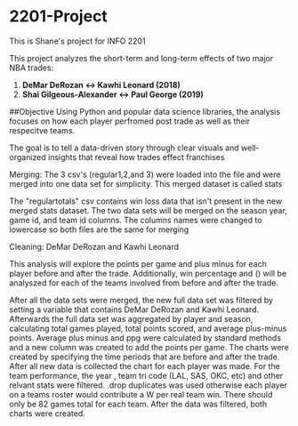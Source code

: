 # 2201-Project
This is Shane's project for INFO 2201

This project analyzes the short-term and long-term effects of two major NBA trades:
1. **DeMar DeRozan ↔ Kawhi Leonard (2018)**
2. **Shai Gilgeous-Alexander ↔ Paul George (2019)**

##Objective
Using Python and popular data science libraries, the analysis focuses on how each player perfromed post trade as well as their respecitve teams.

The goal is to tell a data-driven story through clear visuals and well-organized insights that reveal how trades effect franchises

Merging:
The 3 csv's (regular1,2,and 3) were loaded into the file and were merged into one data set for simplicity. This merged dataset is called stats

The "regulartotals" csv contains win loss data that isn't present in the new merged stats dataset. The two data sets will be merged on the season year, game id, and team id columns. The columns names were changed to lowercase so both files are the same for merging

Cleaning:
DeMar DeRozan and Kawhi Leonard

This analysis will explore the points per game and plus minus for each player before and after the trade. Additionally, win percentage and () will be analyszed for each of the teams involved from before and after the trade.

After all the data sets were merged, the new full data set was filtered by setting a variable that contains DeMar DeRozan and Kawhi Leonard.
Afterwards the full data set was aggregated by player and season, calculating total games played, total points scored, and average plus-minus points. Average plus minus and ppg were calculated by standard methods and a new column was created to add the points per game. The charts were created by specifying the time periods that are before and after the trade. After all new data is collected the chart for each player was made. For the team performance, the year , team tri code (LAL, SAS, OKC, etc) and other relvant stats were filtered. .drop duplicates was used otherwise each player on a teams roster would contribute a W per real team win. There should only be 82 games total for each team. After the data was filtered, both charts were created.

